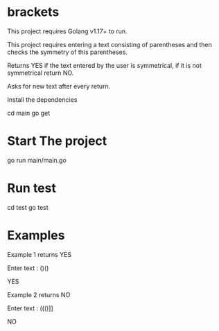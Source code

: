 # brackets

This project requires Golang v1.17+ to run.


This project requires entering a text consisting of parentheses and then checks the symmetry of this parentheses.

Returns YES if the text entered by the user is symmetrical, if it is not symmetrical return NO.

Asks for new text after every return.

Install the dependencies

cd main
go get


# Start The project

go run main/main.go


# Run test

cd test
go test


# Examples

Example 1 returns YES

Enter text : ()()


YES

Example 2 returns NO

Enter text : ((()]]


NO




